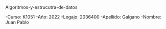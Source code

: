 Algoritmos-y-estrucutra-de-datos

-Curso: K1051 
-Año: 2022 
-Legajo: 2036400 
-Apellido: Galgano 
-Nombre: Juan Pablo
